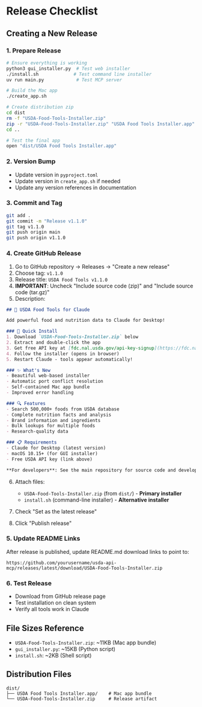 # Release Checklist

## Creating a New Release

### 1. Prepare Release
```bash
# Ensure everything is working
python3 gui_installer.py  # Test web installer
./install.sh             # Test command line installer
uv run main.py            # Test MCP server

# Build the Mac app
./create_app.sh

# Create distribution zip
cd dist
rm -f "USDA-Food-Tools-Installer.zip"
zip -r "USDA-Food-Tools-Installer.zip" "USDA Food Tools Installer.app"
cd ..

# Test the final app
open "dist/USDA Food Tools Installer.app"
```

### 2. Version Bump
- Update version in `pyproject.toml`
- Update version in `create_app.sh` if needed
- Update any version references in documentation

### 3. Commit and Tag
```bash
git add .
git commit -m "Release v1.1.0"
git tag v1.1.0
git push origin main
git push origin v1.1.0
```

### 4. Create GitHub Release
1. Go to GitHub repository → Releases → "Create a new release"
2. Choose tag: `v1.1.0`
3. Release title: `USDA Food Tools v1.1.0`
4. **IMPORTANT**: Uncheck "Include source code (zip)" and "Include source code (tar.gz)"
5. Description:
```markdown
## 🍎 USDA Food Tools for Claude

Add powerful food and nutrition data to Claude for Desktop!

### 🚀 Quick Install
1. Download `USDA-Food-Tools-Installer.zip` below
2. Extract and double-click the app
3. Get free API key at [fdc.nal.usda.gov/api-key-signup](https://fdc.nal.usda.gov/api-key-signup)
4. Follow the installer (opens in browser)
5. Restart Claude - tools appear automatically!

### ✨ What's New
- Beautiful web-based installer
- Automatic port conflict resolution  
- Self-contained Mac app bundle
- Improved error handling

### 🔍 Features
- Search 500,000+ foods from USDA database
- Complete nutrition facts and analysis
- Brand information and ingredients
- Bulk lookups for multiple foods
- Research-quality data

### 📋 Requirements
- Claude for Desktop (latest version)
- macOS 10.15+ (for GUI installer)
- Free USDA API key (link above)

**For developers**: See the main repository for source code and development setup.
```

6. Attach files:
   - `USDA-Food-Tools-Installer.zip` (from `dist/`) - **Primary installer**
   - `install.sh` (command-line installer) - **Alternative installer**

7. Check "Set as the latest release"
8. Click "Publish release"

### 5. Update README Links
After release is published, update README.md download links to point to:
```
https://github.com/yourusername/usda-api-mcp/releases/latest/download/USDA-Food-Tools-Installer.zip
```

### 6. Test Release
- Download from GitHub release page
- Test installation on clean system
- Verify all tools work in Claude

## File Sizes Reference
- `USDA-Food-Tools-Installer.zip`: ~11KB (Mac app bundle)
- `gui_installer.py`: ~15KB (Python script)
- `install.sh`: ~2KB (Shell script)

## Distribution Files
```
dist/
├── USDA Food Tools Installer.app/    # Mac app bundle
└── USDA-Food-Tools-Installer.zip     # Release artifact
```
